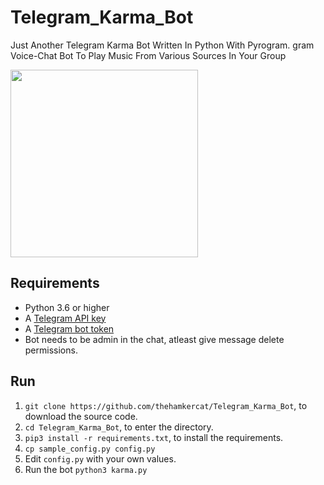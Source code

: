 # Telegram_Karma_Bot
Just Another Telegram Karma Bot Written In Python With Pyrogram.
gram Voice-Chat Bot To Play Music From Various Sources In Your Group

<img src="https://codesign.com.bd/conversations/content/images/2020/03/Sprint-logo-design-Codesign-agency.png" width="300" height="300">

## Requirements

- Python 3.6 or higher
- A [Telegram API key](//docs.pyrogram.org/intro/setup#api-keys)
- A [Telegram bot token](//t.me/botfather)
- Bot needs to be admin in the chat, atleast give message delete permissions.


## Run

1. `git clone https://github.com/thehamkercat/Telegram_Karma_Bot`, to download the source code.
2. `cd Telegram_Karma_Bot`, to enter the directory.
3. `pip3 install -r requirements.txt`, to install the requirements.
4. `cp sample_config.py config.py`
5. Edit `config.py` with your own values.
6. Run the bot `python3 karma.py`
